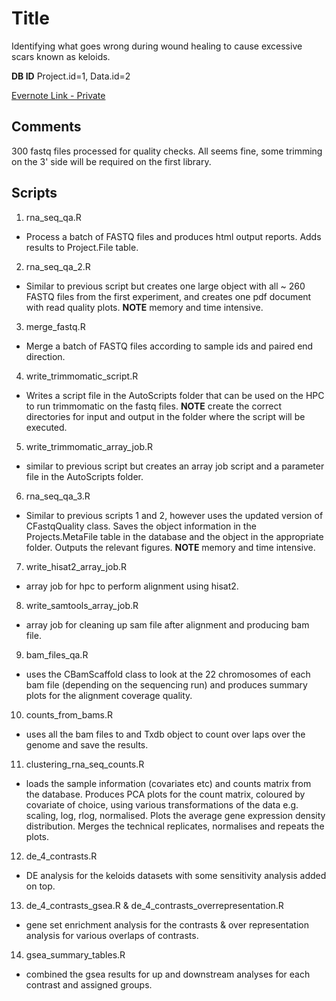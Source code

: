 # Title
Identifying what goes wrong during wound healing to cause excessive scars known as keloids.

**DB ID** Project.id=1, Data.id=2  

[Evernote Link - Private](https://www.evernote.com/shard/s288/nl/38698211/0a8bc5dc-e07d-40e4-9077-725c94e97bcd?title=00%20Keloid%20RNA-Seq)
## Comments
300 fastq files processed for quality checks. All seems fine, some trimming on the 3' side will be required on the first library.  

## Scripts
1. rna_seq_qa.R
  * Process a batch of FASTQ files and produces html output reports. Adds results to Project.File table.  
2. rna_seq_qa_2.R 
  * Similar to previous script but creates one large object with all ~ 260 FASTQ files from the first experiment, and creates one pdf document with read quality plots. **NOTE** memory and time intensive.  
3. merge_fastq.R
  * Merge a batch of FASTQ files according to sample ids and paired end direction.  
4. write_trimmomatic_script.R
  * Writes a script file in the AutoScripts folder that can be used on the HPC to run trimmomatic on the fastq files. **NOTE** create the correct directories for input and output in the folder where the script will be executed.  
5. write_trimmomatic_array_job.R
  * similar to previous script but creates an array job script and a parameter file in the AutoScripts folder.  
6. rna_seq_qa_3.R  
  * Similar to previous scripts 1 and 2, however uses the updated version of CFastqQuality class. Saves the object information in the Projects.MetaFile table in the database and the object in the appropriate folder. Outputs the relevant figures. **NOTE** memory and time intensive.  
7. write_hisat2_array_job.R  
  * array job for hpc to perform alignment using hisat2.  
8. write_samtools_array_job.R  
  * array job for cleaning up sam file after alignment and producing bam file.  
9. bam_files_qa.R  
  * uses the CBamScaffold class to look at the 22 chromosomes of each bam file (depending on the sequencing run) and produces summary plots for the alignment coverage quality.  
10. counts_from_bams.R  
  * uses all the bam files to and Txdb object to count over laps over the genome and save the results.  
11. clustering_rna_seq_counts.R  
  * loads the sample information (covariates etc) and counts matrix from the database. Produces PCA plots for the count matrix, coloured by covariate of choice, using various transformations of the data e.g. scaling, log, rlog, normalised. Plots the average gene expression density distribution. Merges the technical replicates, normalises and repeats the plots.  
12. de_4_contrasts.R  
  * DE analysis for the keloids datasets with some sensitivity analysis added on top.
13. de_4_contrasts_gsea.R & de_4_contrasts_overrepresentation.R  
  * gene set enrichment analysis for the contrasts & over representation analysis for various overlaps of contrasts.  
14. gsea_summary_tables.R
  * combined the gsea results for up and downstream analyses for each contrast and assigned groups.  
  
  

  
  

